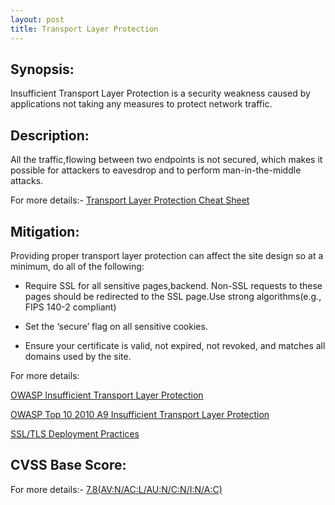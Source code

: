 ```yaml
---
layout: post
title: Transport Layer Protection
---
```

<!---
TLS
-->
Synopsis:
------------------
Insufficient Transport Layer Protection is a security weakness caused by applications not taking any measures to protect network traffic.

Description:
----------------------
All the traffic,flowing between two endpoints is not secured, which makes it possible for attackers to eavesdrop and to perform man-in-the-middle attacks.

For more details:- [Transport Layer Protection Cheat Sheet](https://www.owasp.org/index.php/Transport_Layer_Protection_Cheat_Sheet)

Mitigation:
---------------
Providing proper transport layer protection can affect the site design so at a minimum, do all of the following:

- Require SSL for all sensitive pages,backend. Non-SSL requests to these pages should be redirected to the SSL page.Use strong algorithms(e.g., FIPS 140-2 compliant)

- Set the ‘secure’ flag on all sensitive cookies.

- Ensure your certificate is valid, not expired, not revoked, and matches all domains used by the site.

For more details: 

[OWASP Insufficient Transport Layer Protection](https://www.owasp.org/index.php/OWASP_Periodic_Table_of_Vulnerabilities_-_Insufficient_Transport_Layer_Protection) 

[OWASP Top 10 2010 A9 Insufficient Transport Layer Protection](https://www.owasp.org/index.php/Top_10_2010-A9-Insufficient_Transport_Layer_Protection) 

[SSL/TLS Deployment Practices](https://www.ssllabs.com/projects/best-practices/index.html)

CVSS Base Score:
----------------------------
For more details:- [7.8(AV:N/AC:L/AU:N/C:N/I:N/A:C)](http://nvd.nist.gov/cvss.cfm?vector=%28AV:N/AC:L/AU:N/C:N/I:N/A:C%29&version=2.0) 

